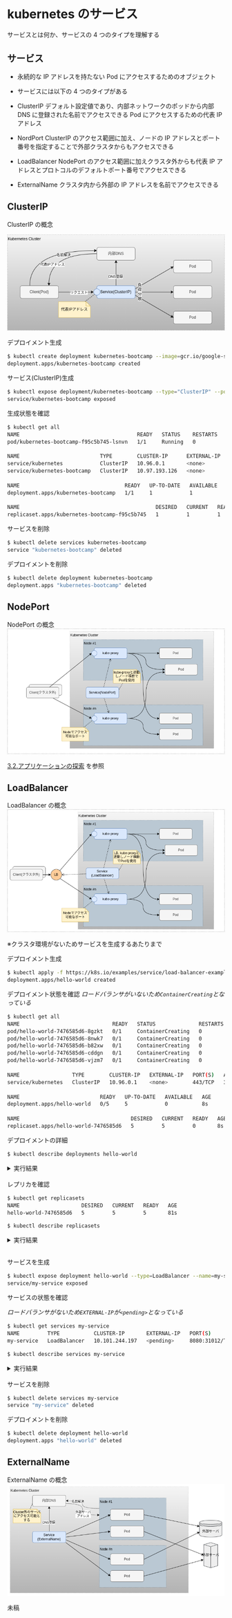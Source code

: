 # kubernetes のサービス

サービスとは何か、サービスの 4 つのタイプを理解する

## サービス

- 永続的な IP アドレスを持たない Pod にアクセスするためのオブジェクト
- サービスには以下の 4 つのタイプがある

- ClusterIP
  デフォルト設定値であり、内部ネットワークのポッドから内部 DNS に登録された名前でアクセスできる
  Pod にアクセスするための代表 IP アドレス
- NordPort
  ClusterIP のアクセス範囲に加え、ノードの IP アドレスとポート番号を指定することで外部クラスタからもアクセスできる
- LoadBalancer
  NodePort のアクセス範囲に加えクラスタ外からも代表 IP アドレスとプロトコルのデフォルトポート番号でアクセスできる
- ExternalName
  クラスタ内から外部の IP アドレスを名前でアクセスできる

## ClusterIP

ClusterIP の概念

![ClusterIP](image/Service-ClusterIP.png)

デプロイメント生成

```bash
$ kubectl create deployment kubernetes-bootcamp --image=gcr.io/google-samples/kubernetes-bootcamp:v1
deployment.apps/kubernetes-bootcamp created
```

サービス(ClusterIP)生成

```bash
$ kubectl expose deployment/kubernetes-bootcamp --type="ClusterIP" --port 8080
service/kubernetes-bootcamp exposed
```

生成状態を確認

```bash
$ kubectl get all
NAME                                      READY   STATUS    RESTARTS   AGE
pod/kubernetes-bootcamp-f95c5b745-lsnvn   1/1     Running   0          60s

NAME                          TYPE        CLUSTER-IP      EXTERNAL-IP   PORT(S)    AGE
service/kubernetes            ClusterIP   10.96.0.1       <none>        443/TCP    37d
service/kubernetes-bootcamp   ClusterIP   10.97.193.126   <none>        8080/TCP   18s

NAME                                  READY   UP-TO-DATE   AVAILABLE   AGE
deployment.apps/kubernetes-bootcamp   1/1     1            1           60s

NAME                                            DESIRED   CURRENT   READY   AGE
replicaset.apps/kubernetes-bootcamp-f95c5b745   1         1         1       60s
```

サービスを削除

```bash
$ kubectl delete services kubernetes-bootcamp
service "kubernetes-bootcamp" deleted
```

デプロイメントを削除

```bash
$ kubectl delete deployment kubernetes-bootcamp
deployment.apps "kubernetes-bootcamp" deleted
```

## NodePort

NodePort の概念
![odePort](image/Service-NodePort.png)

[3.2.アプリケーションの探索](02.01_basic.md#32アプリケーションの探索) を参照

## LoadBalancer

LoadBalancer の概念
![LoadBalancer](image/Service-LoadBalancer.png)

※クラスタ環境がないためサービスを生成するあたりまで

デプロイメント生成

```bash
$ kubectl apply -f https://k8s.io/examples/service/load-balancer-example.yaml
deployment.apps/hello-world created
```

デプロイメント状態を確認
_ロードバランサがいないため`ContainerCreating`となっている_

```bash
$ kubectl get all
NAME                              READY   STATUS              RESTARTS   AGE
pod/hello-world-7476585d6-8gzkt   0/1     ContainerCreating   0          8s
pod/hello-world-7476585d6-8nwk7   0/1     ContainerCreating   0          8s
pod/hello-world-7476585d6-b82xw   0/1     ContainerCreating   0          8s
pod/hello-world-7476585d6-cddgn   0/1     ContainerCreating   0          8s
pod/hello-world-7476585d6-vjzm7   0/1     ContainerCreating   0          8s

NAME                 TYPE        CLUSTER-IP   EXTERNAL-IP   PORT(S)   AGE
service/kubernetes   ClusterIP   10.96.0.1    <none>        443/TCP   37d

NAME                          READY   UP-TO-DATE   AVAILABLE   AGE
deployment.apps/hello-world   0/5     5            0           8s

NAME                                    DESIRED   CURRENT   READY   AGE
replicaset.apps/hello-world-7476585d6   5         5         0       8s
```

デプロイメントの詳細

```bash
$ kubectl describe deployments hello-world
```

<details><summary>実行結果</summary>

```bash
bravog@k8s-master:~$ kubectl describe deployments hello-world
Name:                   hello-world
Namespace:              default
CreationTimestamp:      Thu, 04 Jan 2024 06:17:29 +0000
Labels:                 app.kubernetes.io/name=load-balancer-example
Annotations:            deployment.kubernetes.io/revision: 1
Selector:               app.kubernetes.io/name=load-balancer-example
Replicas:               5 desired | 5 updated | 5 total | 5 available | 0 unavailable
StrategyType:           RollingUpdate
MinReadySeconds:        0
RollingUpdateStrategy:  25% max unavailable, 25% max surge
Pod Template:
  Labels:  app.kubernetes.io/name=load-balancer-example
  Containers:
   hello-world:
    Image:        gcr.io/google-samples/node-hello:1.0
    Port:         8080/TCP
    Host Port:    0/TCP
    Environment:  <none>
    Mounts:       <none>
  Volumes:        <none>
Conditions:
  Type           Status  Reason
  ----           ------  ------
  Available      True    MinimumReplicasAvailable
  Progressing    True    NewReplicaSetAvailable
OldReplicaSets:  <none>
NewReplicaSet:   hello-world-7476585d6 (5/5 replicas created)
Events:
  Type    Reason             Age   From                   Message
  ----    ------             ----  ----                   -------
  Normal  ScalingReplicaSet  58s   deployment-controller  Scaled up replica set hello-world-7476585d6 to 5
```

</details>
<br>
レプリカを確認

```bash
$ kubectl get replicasets
NAME                    DESIRED   CURRENT   READY   AGE
hello-world-7476585d6   5         5         5       81s
```

```bash
$ kubectl describe replicasets
```

<details><summary>実行結果</summary>

```bash
$ kubectl describe replicasets
Name:           hello-world-7476585d6
Namespace:      default
Selector:       app.kubernetes.io/name=load-balancer-example,pod-template-hash=7476585d6
Labels:         app.kubernetes.io/name=load-balancer-example
                pod-template-hash=7476585d6
Annotations:    deployment.kubernetes.io/desired-replicas: 5
                deployment.kubernetes.io/max-replicas: 7
                deployment.kubernetes.io/revision: 1
Controlled By:  Deployment/hello-world
Replicas:       5 current / 5 desired
Pods Status:    5 Running / 0 Waiting / 0 Succeeded / 0 Failed
Pod Template:
  Labels:  app.kubernetes.io/name=load-balancer-example
           pod-template-hash=7476585d6
  Containers:
   hello-world:
    Image:        gcr.io/google-samples/node-hello:1.0
    Port:         8080/TCP
    Host Port:    0/TCP
    Environment:  <none>
    Mounts:       <none>
  Volumes:        <none>
Events:
  Type    Reason            Age   From                   Message
  ----    ------            ----  ----                   -------
  Normal  SuccessfulCreate  90s   replicaset-controller  Created pod: hello-world-7476585d6-8nwk7
  Normal  SuccessfulCreate  90s   replicaset-controller  Created pod: hello-world-7476585d6-cddgn
  Normal  SuccessfulCreate  90s   replicaset-controller  Created pod: hello-world-7476585d6-vjzm7
  Normal  SuccessfulCreate  89s   replicaset-controller  Created pod: hello-world-7476585d6-b82xw
  Normal  SuccessfulCreate  89s   replicaset-controller  Created pod: hello-world-7476585d6-8gzkt
```

</details>
<br>

サービスを生成

```bash
$ kubectl expose deployment hello-world --type=LoadBalancer --name=my-service
service/my-service exposed
```

サービスの状態を確認

_ロードバランサがないため`EXTERNAL-IP`が`<pending>`となっている_

```bash
$ kubectl get services my-service
NAME         TYPE           CLUSTER-IP       EXTERNAL-IP   PORT(S)          AGE
my-service   LoadBalancer   10.101.244.197   <pending>     8080:31012/TCP   9s
```

```bash
$ kubectl describe services my-service
```

<details><summary>実行結果</summary>

_クラスタ環境であれば`LoadBalancer Ingress`が表示される_

```bash
$ kubectl describe services my-service
Name:                     my-service
Namespace:                default
Labels:                   app.kubernetes.io/name=load-balancer-example
Annotations:              <none>
Selector:                 app.kubernetes.io/name=load-balancer-example
Type:                     LoadBalancer
IP Family Policy:         SingleStack
IP Families:              IPv4
IP:                       10.101.244.197
IPs:                      10.101.244.197
Port:                     <unset>  8080/TCP
TargetPort:               8080/TCP
NodePort:                 <unset>  31012/TCP
Endpoints:                172.16.126.19:8080,172.16.126.20:8080,172.16.194.81:8080 + 2 more...
Session Affinity:         None
External Traffic Policy:  Cluster
Events:                   <none>
bravog@k8s-master:~$ kubectl get pods --output=wide
NAME                          READY   STATUS    RESTARTS   AGE     IP              NODE          NOMINATED NODE   READINESS GATES
hello-world-7476585d6-8gzkt   1/1     Running   0          4m12s   172.16.194.82   k8s-worker1   <none>           <none>
hello-world-7476585d6-8nwk7   1/1     Running   0          4m12s   172.16.194.81   k8s-worker1   <none>           <none>
hello-world-7476585d6-b82xw   1/1     Running   0          4m12s   172.16.126.20   k8s-worker2   <none>           <none>
hello-world-7476585d6-cddgn   1/1     Running   0          4m12s   172.16.194.83   k8s-worker1   <none>           <none>
hello-world-7476585d6-vjzm7   1/1     Running   0          4m12s   172.16.126.19   k8s-worker2   <none>           <none>
```

</details>
<br>
サービスを削除

```bash
$ kubectl delete services my-service
service "my-service" deleted
```

デプロイメントを削除

```bash
$ kubectl delete deployment hello-world
deployment.apps "hello-world" deleted
```

## ExternalName

ExternalName の概念
![ExternalName](image/Service-ExternalName.png)

未稿
